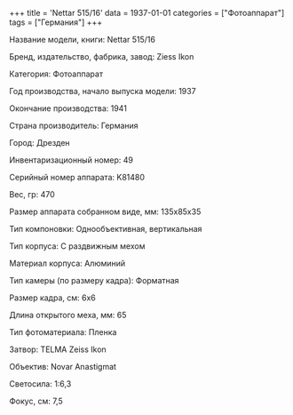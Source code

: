 +++
title = 'Nettar 515/16'
data = 1937-01-01
categories = ["Фотоаппарат"]
tags = ["Германия"]
+++

Название модели, книги: Nettar 515/16

Бренд, издательство, фабрика, завод: Ziess Ikon

Категория: Фотоаппарат

Год производства, начало выпуска модели: 1937

Окончание производства: 1941

Страна производитель: Германия

Город: Дрезден

Инвентаризационный номер: 49

Серийный номер аппарата: K81480

Вес, гр: 470

Размер аппарата  собранном виде, мм: 135x85x35

Тип компоновки: Однообъективная, вертикальная

Тип корпуса: С раздвижным мехом

Материал корпуса: Алюминий

Тип камеры (по размеру кадра): Форматная

Размер кадра, см: 6х6

Длина открытого меха, мм: 65

Тип фотоматериала: Пленка

Затвор: TELMA Zeiss Ikon

Объектив: Novar Anastigmat

Светосила: 1:6,3

Фокус, см: 7,5

